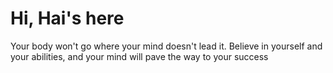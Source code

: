 # Hi, Hai's here
Your body won't go where your mind doesn't lead it. Believe in yourself and your abilities, and your mind will pave the way to your success
